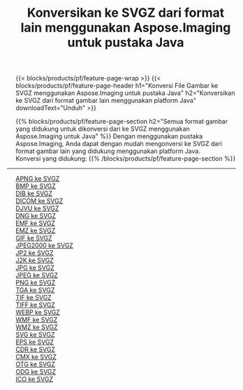 ﻿---
title: Konversikan ke SVGZ dari format lain menggunakan Aspose.Imaging untuk pustaka Java 
weight: 3920
url: /id/java/conversion/to/svgz 
lang: id
langdirlevel: 2
locales: zh-hans,ja,it,ru,de,es,fr,nl,id,lt,pl,pt,vi,tr,ko,zh-hant,ar,hi,th,sv,cs,uk,he
description: Menggunakan Aspose.Imaging Anda dapat mengonversi ke SVGZ dari format lain menggunakan Java
---

{{< blocks/products/pf/feature-page-wrap >}}
{{< blocks/products/pf/feature-page-header h1="Konversi File Gambar ke SVGZ menggunakan Aspose.Imaging untuk pustaka Java" h2="Konversikan ke SVGZ dari format gambar lain menggunakan platform Java" downloadText="Unduh" >}}


{{% blocks/products/pf/feature-page-section  h2="Semua format gambar yang didukung untuk dikonversi dari ke SVGZ menggunakan Aspose.Imaging untuk Java" %}}
Dengan menggunakan pustaka Aspose.Imaging, Anda dapat dengan mudah mengonversi ke SVGZ dari format gambar lain yang didukung menggunakan platform Java.
<br/>
Konversi yang didukung:
{{% /blocks/products/pf/feature-page-section %}}
<div class="container-fluid productfamilypage bg-gray">
    <div class="convertypes bg-gray agp-content section">
        <div class="container">
		<hr style="margin-left:-20px;"/>
		<div class="row other-converters">
		    <div class='col-md-2 other-converter remove-lp remove-rp'><a href="/imaging/id/java/conversion/apng-to-svgz" >APNG ke SVGZ</a></div>
<div class='col-md-2 other-converter remove-lp remove-rp'><a href="/imaging/id/java/conversion/bmp-to-svgz" >BMP ke SVGZ</a></div>
<div class='col-md-2 other-converter remove-lp remove-rp'><a href="/imaging/id/java/conversion/dib-to-svgz" >DIB ke SVGZ</a></div>
<div class='col-md-2 other-converter remove-lp remove-rp'><a href="/imaging/id/java/conversion/dicom-to-svgz" >DICOM ke SVGZ</a></div>
<div class='col-md-2 other-converter remove-lp remove-rp'><a href="/imaging/id/java/conversion/djvu-to-svgz" >DJVU ke SVGZ</a></div>
<div class='col-md-2 other-converter remove-lp remove-rp'><a href="/imaging/id/java/conversion/dng-to-svgz" >DNG ke SVGZ</a></div>
<div class='col-md-2 other-converter remove-lp remove-rp'><a href="/imaging/id/java/conversion/emf-to-svgz" >EMF ke SVGZ</a></div>
<div class='col-md-2 other-converter remove-lp remove-rp'><a href="/imaging/id/java/conversion/emz-to-svgz" >EMZ ke SVGZ</a></div>
<div class='col-md-2 other-converter remove-lp remove-rp'><a href="/imaging/id/java/conversion/gif-to-svgz" >GIF ke SVGZ</a></div>
<div class='col-md-2 other-converter remove-lp remove-rp'><a href="/imaging/id/java/conversion/jpeg2000-to-svgz" >JPEG2000 ke SVGZ</a></div>
<div class='col-md-2 other-converter remove-lp remove-rp'><a href="/imaging/id/java/conversion/jp2-to-svgz" >JP2 ke SVGZ</a></div>
<div class='col-md-2 other-converter remove-lp remove-rp'><a href="/imaging/id/java/conversion/j2k-to-svgz" >J2K ke SVGZ</a></div>
<div class='col-md-2 other-converter remove-lp remove-rp'><a href="/imaging/id/java/conversion/jpg-to-svgz" >JPG ke SVGZ</a></div>
<div class='col-md-2 other-converter remove-lp remove-rp'><a href="/imaging/id/java/conversion/jpeg-to-svgz" >JPEG ke SVGZ</a></div>
<div class='col-md-2 other-converter remove-lp remove-rp'><a href="/imaging/id/java/conversion/png-to-svgz" >PNG ke SVGZ</a></div>
<div class='col-md-2 other-converter remove-lp remove-rp'><a href="/imaging/id/java/conversion/tga-to-svgz" >TGA ke SVGZ</a></div>
<div class='col-md-2 other-converter remove-lp remove-rp'><a href="/imaging/id/java/conversion/tif-to-svgz" >TIF ke SVGZ</a></div>
<div class='col-md-2 other-converter remove-lp remove-rp'><a href="/imaging/id/java/conversion/tiff-to-svgz" >TIFF ke SVGZ</a></div>
<div class='col-md-2 other-converter remove-lp remove-rp'><a href="/imaging/id/java/conversion/webp-to-svgz" >WEBP ke SVGZ</a></div>
<div class='col-md-2 other-converter remove-lp remove-rp'><a href="/imaging/id/java/conversion/wmf-to-svgz" >WMF ke SVGZ</a></div>
<div class='col-md-2 other-converter remove-lp remove-rp'><a href="/imaging/id/java/conversion/wmz-to-svgz" >WMZ ke SVGZ</a></div>
<div class='col-md-2 other-converter remove-lp remove-rp'><a href="/imaging/id/java/conversion/svg-to-svgz" >SVG ke SVGZ</a></div>
<div class='col-md-2 other-converter remove-lp remove-rp'><a href="/imaging/id/java/conversion/eps-to-svgz" >EPS ke SVGZ</a></div>
<div class='col-md-2 other-converter remove-lp remove-rp'><a href="/imaging/id/java/conversion/cdr-to-svgz" >CDR ke SVGZ</a></div>
<div class='col-md-2 other-converter remove-lp remove-rp'><a href="/imaging/id/java/conversion/cmx-to-svgz" >CMX ke SVGZ</a></div>
<div class='col-md-2 other-converter remove-lp remove-rp'><a href="/imaging/id/java/conversion/otg-to-svgz" >OTG ke SVGZ</a></div>
<div class='col-md-2 other-converter remove-lp remove-rp'><a href="/imaging/id/java/conversion/odg-to-svgz" >ODG ke SVGZ</a></div>
<div class='col-md-2 other-converter remove-lp remove-rp'><a href="/imaging/id/java/conversion/ico-to-svgz" >ICO ke SVGZ</a></div>
                </div>
        </div>
    </div>
</div>
<br/>

